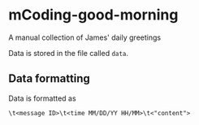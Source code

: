 # mCoding-good-morning
A manual collection of James' daily greetings

Data is stored in the file called `data`.

## Data formatting

Data is formatted as

```
\t<message ID>\t<time MM/DD/YY HH/MM>\t<"content">
```
